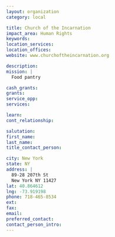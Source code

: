 ```yaml
---
layout: organization
category: local

title: Church of the Incarnation
impact_area: Human Rights
keywords: 
location_services: 
location_offices: 
website: www.churchoftheincarnation.org

description: 
mission: |
  Food pantry

cash_grants: 
grants: 
service_opp: 
services: 

learn: 
cont_relationship: 

salutation: 
first_name: 
last_name: 
title_contact_person: 

city: New York
state: NY
address: |
  89-28 207th St  
  New York NY 11427
lat: 40.864612
lng: -73.919198
phone: 718-465-8534
ext: 
fax: 
email: 
preferred_contact: 
contact_person_intro: 
---
```

